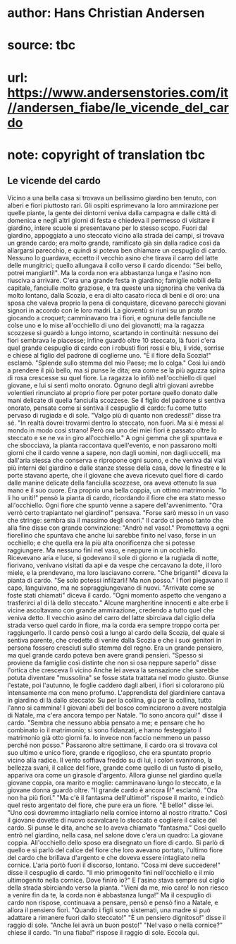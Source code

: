 # author: Hans Christian Andersen
# source: tbc
# url: https://www.andersenstories.com/it//andersen_fiabe/le_vicende_del_cardo
# note: copyright of translation tbc

## Le vicende del cardo 

Vicino a una bella casa si trovava un bellissimo giardino ben tenuto,
con alberi e fiori piuttosto rari. Gli ospiti esprimevano la loro
ammirazione per quelle piante, la gente dei dintorni veniva dalla
campagna e dalle città di domenica e negli altri giorni di festa e
chiedeva il permesso di visitare il giardino, intere scuole si
presentavano per lo stesso scopo.
Fuori dal giardino, appoggiato a uno steccato vicino alla strada dei
campi, si trovava un grande cardo; era molto grande, ramificato già sin
dalla radice così da allargarsi parecchio, e quindi si poteva ben
chiamare un cespuglio di cardo. Nessuno lo guardava, eccetto il vecchio
asino che tirava il carro del latte delle mungitrici; quello allungava
il collo verso il cardo dicendo: "Sei bello, potrei mangiarti!". Ma la
corda non era abbastanza lunga e l'asino non riusciva a arrivare.
C'era una grande festa in giardino; famiglie nobili della capitale,
fanciulle molto graziose, e tra queste una signorina che veniva da molto
lontano, dalla Scozia, e era di alto casato ricca di beni e di oro: una
sposa che valeva proprio la pena di conquistare, dicevano parecchi
giovani signori in accordo con le loro madri.
La gioventù si riunì su un prato giocando a croquet; camminavano tra i
fiori, e ognuna delle fanciulle ne colse uno e lo mise all'occhiello di
uno dei giovanotti; ma la ragazza scozzese si guardò a lungo intorno,
scartando in continuità: nessuno dei fiori sembrava le piacesse; infine
guardò oltre
10 steccato, là fuori c'era quel grande cespuglio di cardo con i
robusti fiori rossi e blu, li vide, sorrise e chiese al figlio del
padrone di coglierne uno.
"È il fiore della Scozia!" esclamò. "Splende sullo stemma del mio
Paese; me lo colga."
Così lui andò a prendere il più bello, ma si punse le dita; era come se
la più aguzza spina di rosa crescesse su quel fiore.
La ragazza lo infilò nell'occhiello di quel giovane, e lui si sentì
molto onorato. Ognuno degli altri giovani avrebbe volentieri rinunciato
al proprio fiore per poter portare quello donato dalle mani delicate di
quella fanciulla scozzese. Se il figlio del padrone si sentiva onorato,
pensate come si sentiva il cespuglio di cardo: fu come tutto pervaso di
rugiada e di sole.
"Valgo più di quanto non credessi!" disse tra sé. "In realtà dovrei
trovarmi dentro lo steccato, non fuori. Ma si è messi al mondo in modo
così strano! Però ora uno dei miei fiori è passato oltre lo steccato e
se ne va in giro all'occhiello."
A ogni gemma che gli spuntava e che sbocciava, la pianta raccontava
quell'evento, e non passarono molti giorni che il cardo venne a sapere,
non dagli uomini, non dagli uccelli, ma dall'aria stessa che conserva e
ripropone ogni suono, e che veniva dai viali più interni del giardino e
dalle stanze stesse della casa, dove le finestre e le porte stavano
aperte, che il giovane che aveva ricevuto quel fiore di cardo dalle
manine delicate della fanciulla scozzese, ora aveva ottenuto la sua mano
e il suo cuore. Era proprio una bella coppia, un ottimo matrimonio.
"Io li ho uniti!" pensò la pianta di cardo, ricordando il fiore che
era stato messo all'occhiello. Ogni fiore che spuntò venne a sapere
dell'avvenimento.
"Ora verrò certo trapiantato nel giardino!" pensava. "Forse sarò
messo in un vaso che stringe: sembra sia il massimo degli onori."
Il cardo ci pensò tanto che alla fine disse con grande convinzione:
"Andrò nel vaso!."
Prometteva a ogni fiorellino che spuntava che anche lui sarebbe finito
nel vaso, forse in un occhiello; e che quella era la più alta
onorificenza che si potesse raggiungere. Ma nessuno finì nel vaso, e
neppure in un occhiello. Ricevevano aria e luce, si godevano il sole di
giorno e la rugiada di notte, fiorivano, venivano visitati da api e da
vespe che cercavano la dote, il loro miele, e la prendevano, ma loro
lasciavano correre. "Che briganti!" diceva la pianta di cardo. "Se
solo potessi infilzarli! Ma non posso."
I fiori piegavano il capo, languivano, ma ne sopraggiungevano di nuovi.
"Arrivate come se foste stati chiamati" diceva il cardo. "Ogni
momento aspetto che vengano a trasferirci al di là dello steccato."
Alcune margheritine innocenti e alte erbe lì vicine ascoltavano con
grande ammirazione, credendo a tutto quel che veniva detto.
II vecchio asino del carro del latte sbirciava dal ciglio della strada
verso quel cardo in fiore, ma la corda era sempre troppo corta per
raggiungerlo.
Il cardo pensò così a lungo al cardo della Scozia, del quale si sentiva
parente, che credette di venire dalla Scozia e che i suoi genitori in
persona fossero cresciuti sullo stemma del regno. Era un grande
pensiero, ma quel grande cardo poteva ben avere grandi pensieri.
"Spesso si proviene da famiglie così distinte che non si osa neppure
saperlo" disse l'ortica che cresceva lì vicino Anche lei aveva la
sensazione che sarebbe potuta diventare "mussolina" se fosse stata
trattata nel modo giusto.
Giunse l'estate, poi l'autunno, le foglie caddero dagli alberi, i
fiori si colorarono più intensamente ma con meno profumo. L'apprendista
del giardiniere cantava in giardino di là dallo steccato:
Su per la collina, giù per la collina, tutto l'anno si cammina!
I giovani abeti del bosco cominciarono a avere nostalgia di Natale, ma
c'era ancora tempo per Natale.
"Io sono ancora qui!" disse il cardo. "Sembra che nessuno abbia
pensato a me; e pensare che ho combinato io il matrimonio; si sono
fidanzati, e hanno festeggiato il matrimonio già otto giorni fa. Io
invece non faccio nemmeno un passo perché non posso."
Passarono altre settimane, il cardo ora si trovava col suo ultimo e
unico fiore, grande e rigoglioso, che era spuntato proprio vicino alla
radice. Il vento soffiava freddo su di lui, i colori svanirono, la
bellezza svanì, il calice del fiore, grande come quello di un fusto di
pisello, appariva ora come un girasole d'argento.
Allora giunse nel giardino quella giovane coppia, ora marito e moglie:
camminavano lungo lo steccato, e la giovane donna guardò oltre.
"Il grande cardo è ancora lì!" esclamò. "Ora non ha più fiori."
"Ma c'è il fantasma dell'ultimo!" rispose il marito, e indicò quel
resto argentato del fiore, che pure era un fiore.
"È bello!" disse lei. "Uno così dovremmo intagliarlo nella cornice
intorno al nostro ritratto."
Così il giovane dovette di nuovo scavalcare lo steccato e cogliere il
calice del cardo. Si punse le dita, anche se lo aveva chiamato
"fantasma." Così quello entrò nel giardino, nella casa, nel salone
dove c'era un quadro: La giovane coppia. All'occhiello dello sposo era
disegnato un fiore di cardo. Si parlò di quello e si parlò del calice
del fiore che loro avevano portato, l'ultimo fiore del cardo che
brillava d'argento e che doveva essere intagliato nella cornice.
L'aria portò fuori il discorso, lontano.
"Cosa mi deve succedere!" disse il cespuglio di cardo. "Il mio
primogenito finì nell'occhiello e il mio ultimogenito nella cornice.
Dove finirò io?"
E l'asino stava sempre sul ciglio della strada sbirciando verso la
pianta.
"Vieni da me, mio caro! Io non riesco a venire fin da te, la corda non
è abbastanza lunga!"
Ma il cespuglio di cardo non rispose, continuava a pensare, pensò e
pensò fino a Natale, e allora il pensiero fiorì.
"Quando i figli sono sistemati, una madre si può adattare a rimanere
fuori dallo steccato!"
"È un pensiero dignitoso!" disse il raggio di sole. "Anche lei avrà
un buon posto!"
"Nel vaso o nella cornice?" chiese il cardo.
"In una fiaba!" rispose il raggio di sole.
Eccola qui.
